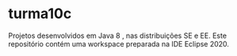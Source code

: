 # turma10c
Projetos desenvolvidos em Java 8 , nas distribuições SE e EE.
Este repositório contém uma workspace preparada na IDE Eclipse 2020.

